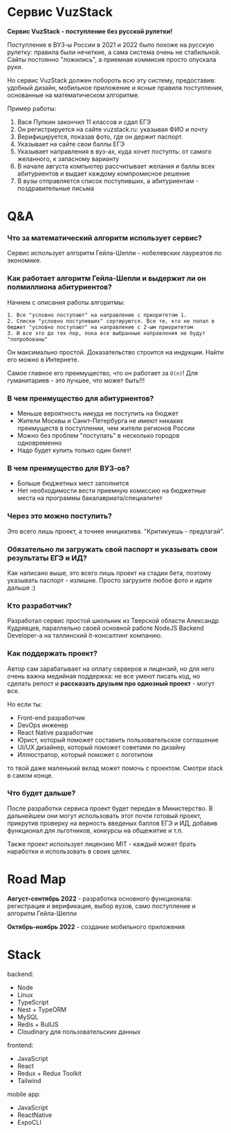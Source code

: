 # Сервис VuzStack

**Сервис VuzStack - поступление без русской рулетки!**

Поступление в ВУЗ-ы России в 2021 и 2022 было похоже на русскую рулетку: правила были нечеткие, а сама система очень не стабильной. Сайты постоянно "ложились", а приемная коммисия просто опускала руки.

Но сервис VuzStack должен побороть всю эту систему, предоставив: удобный дизайн, мобильное приложение и ясные правила поступления, основанные на математическом алгоритме.

Пример работы:

1. Вася Пупкин закончил 11 классов и сдал ЕГЭ
2. Он регистрируется на сайте vuzstack.ru: указывая ФИО и почту
3. Верифицируется, показав фото, где он держит паспорт.
4. Указывает на сайте свои баллы ЕГЭ
5. Указывает направления в вуз-ах, куда хочет поступть: от самого желанного, к запасному варианту
6. В начале августа компьютер рассчитывает желания и баллы всех абитуриентов и выдает каждому компромисное решение
7. В вузы отправляется список поступивших, а абитуриентам - поздравительные письма

# Q&A

### Что за математический алгоритм использует сервис?

Сервис использует алгоритм Гейла-Шепли - нобелевских лауреатов по экономике.

### Как работает алгоритм Гейла-Шепли и выдержит ли он полмиллиона абитуриентов?

Начнем с описания работы алгоритмы:

    1. Все "условно поступают" на направление с приоритетом 1.
    2. Списки "условно поступивших" сортируются. Все те, кто не попал в бюджет "условно поступают" на направление с 2-ым приоритетом
    3. И все это до тех пор, пока все выбранные направления не будут "попробованы"

Он максимально простой. Доказательство строится на индукции. Найти его можно в Интернете.

Самое главное его преимущество, что он работает за `O(n)`! Для гуманитариев - это лучшее, что может быть!!!

### В чем преимущество для абитуриентов?

- Меньше вероятность никуда не поступить на бюджет
- Жители Москвы и Санкт-Петербурга не имеют никаких преимуществ в поступлении, чем жители регионов России
- Можно без проблем "поступать" в несколько городов одновременно
- Надо будет купить только один билет!

### В чем преимущество для ВУЗ-ов?

- Больше бюджетных мест заполнится
- Нет необходимости вести приемную комиссию на бюджетные места на программы бакалавриата/специалитет

### Через это можно поступить?

Это всего лишь проект, а точнее инициатива. "Критикуешь - предлагай". 

### Обязательно ли загружать свой паспорт и указывать свои результаты ЕГЭ и ИД?

Как написано выше, это всего лишь проект на стадии бета, поэтому указывать паспорт - излишне. Просто загрузите любое фото и идите дальше :)

### Кто разработчик?

Разработал сервис простой школьник из Тверской области Александр Кудрявцев, параллельно своей основной работе NodeJS Backend Developer-а на таллинский it-консалтинг компанию.

### Как поддержать проект?

Автор сам зарабатывает на оплату серверов и лицензий, но для него очень важна медийная поддержка: не все умеют писать код, но сделать репост и **рассказать друзьям про одиозный проект** - могут все.

Но если ты:

- Front-end разработчик
- DevOps инженер
- React Native разработчик
- Юрист, который поможет составить пользовательское соглашение
- UI/UX дизайнер, который поможет советами по дизайну
- Иллюстратор, который поможет с логотипом

то твой даже маленький вклад может помочь с проектом. Смотри stack в самом конце.

### Что будет дальше?

После разработки сервиса проект будет передан в Министерство. В дальнейшем они могут использовать этот почти готовый проект, прикрутив проверку на верность введеных баллов ЕГЭ и ИД, добавив функционал для льготников, конкурсы на общежитие и т.п.

Также проект использует лицензию MIT - каждый может брать наработки и использовать в своих целях.

# Road Map

**Август-сентябрь 2022** - разработка основного функционала: регистрация и верификация, выбор вузов, само поступление и алгоритм Гейла-Шепли

**Октябрь-ноябрь 2022** - создание мобильного приложения

# Stack

backend:

- Node
- Linux
- TypeScript
- Nest + TypeORM
- MySQL
- Redis + BullJS
- Cloudinary для пользовательских данных

frontend:

- JavaScript
- React
- Redux + Redux Toolkit
- Tailwind

mobile app:

- JavaScript
- ReactNative
- ExpoCLI